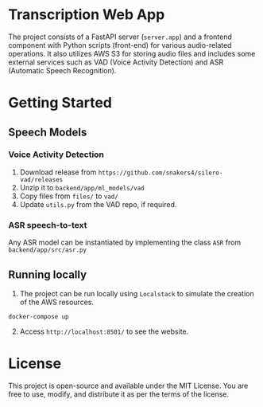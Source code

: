 # Transcription Web App

The project consists of a FastAPI server (`server.app`) and a frontend component with Python scripts (front-end) for various audio-related operations. It also utilizes AWS S3 for storing audio files and includes some external services such as VAD (Voice Activity Detection) and ASR (Automatic Speech Recognition).

# Getting Started

## Speech Models

### Voice Activity Detection

1. Download release from `https://github.com/snakers4/silero-vad/releases`
2. Unzip it to `backend/app/ml_models/vad`
3. Copy files from `files/` to `vad/`
4. Update `utils.py` from the VAD repo, if required.

### ASR speech-to-text

Any ASR model can be instantiated by implementing the class `ASR` from `backend/app/src/asr.py`

## Running locally

1. The project can be run locally using `Localstack` to simulate the creation of the AWS resources.

```
docker-compose up
```

2. Access `http://localhost:8501/` to see the website.

# License

This project is open-source and available under the MIT License. You are free to use, modify, and distribute it as per the terms of the license.
